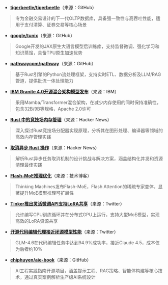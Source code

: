 - **[tigerbeetle/tigerbeetle](https://github.com/tigerbeetle/tigerbeetle)**（来源：GitHub）  
> 专为金融交易设计的下一代OLTP数据库，具备强一致性与高吞吐性能，适用于支付清算、证券交易等核心场景

- **[google/tunix](https://github.com/google/tunix)**（来源：GitHub）  
> Google开发的JAX原生大语言模型后训练库，支持监督微调、强化学习和知识蒸馏，具备TPU原生加速优势

- **[pathwaycom/pathway](https://github.com/pathwaycom/pathway)**（来源：GitHub）  
> 基于Rust引擎的Python流处理框架，支持实时ETL、数据分析及LLM/RAG管道，提供批流一体处理能力

- **[IBM Granite 4.0开源混合架构模型发布](https://www.ibm.com/new/announcements/ibm-granite-4-0-hyper-efficient-high-performance-hybrid-models)**（来源：IBM）  
> 采用Mamba/Transformer混合架构，在减少内存使用的同时保持准确性，包含32B/9B等规格，Apache 2.0许可

- **[Rust 中的竞技场内存管理](https://news.ycombinator.com/item?id=45467032)**（来源：Hacker News）  
> 深入探讨Rust竞技场分配器实现原理，分析其在图形处理、编译器等领域的高效内存管理实践

- **[取消异步 Rust 操作](https://news.ycombinator.com/item?id=45464632)**（来源：Hacker News）  
> 解析Rust异步任务取消机制的设计挑战与解决方案，涵盖结构化并发和资源清理最佳实践

- **[Flash-MoE推理优化](https://flash-moe.github.io/)**（来源：技术博客）  
> Thinking Machines发布Flash-MoE，Flash Attention的稀疏专家变体，显著提升MoE模型推理可扩展性

- **[Tinker推出灵活微调API支持LoRA共享](https://twitter.com/Smol_AI/status/1973622595124863044)**（来源：Twitter）  
> 允许编写CPU训练循环并在分布式GPU上运行，支持大型MoE模型，实现高效的LoRA资源共享

- **[开源代码编辑代理接近闭源模型性能](https://twitter.com/cline/status/1973870619013136850)**（来源：Twitter）  
> GLM-4.6在代码编辑任务中达到94.9%成功率，接近Claude 4.5，成本仅为后者约10%

- **[chiphuyen/aie-book](https://github.com/chiphuyen/aie-book)**（来源：GitHub）  
> AI工程实践指南开源项目，涵盖提示工程、RAG策略、智能体构建等核心技术，通过真实案例解析生产级AI系统设计